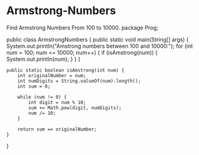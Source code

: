 # Armstrong-Numbers
Find Armstrong Numbers From 100 to 10000.
package Prog;

public class ArmstrongNumbers {
    public static void main(String[] args) {
        System.out.println("Amstrong numbers between 100 and 10000:");
        for (int num = 100; num <= 10000; num++) {
            if (isAmstrong(num)) {
                System.out.println(num);
            }
        }
    }

    public static boolean isAmstrong(int num) {
        int originalNumber = num;
        int numDigits = String.valueOf(num).length();
        int sum = 0;

        while (num != 0) {
            int digit = num % 10;
            sum += Math.pow(digit, numDigits);
            num /= 10;
        }

        return sum == originalNumber;
    }
}

